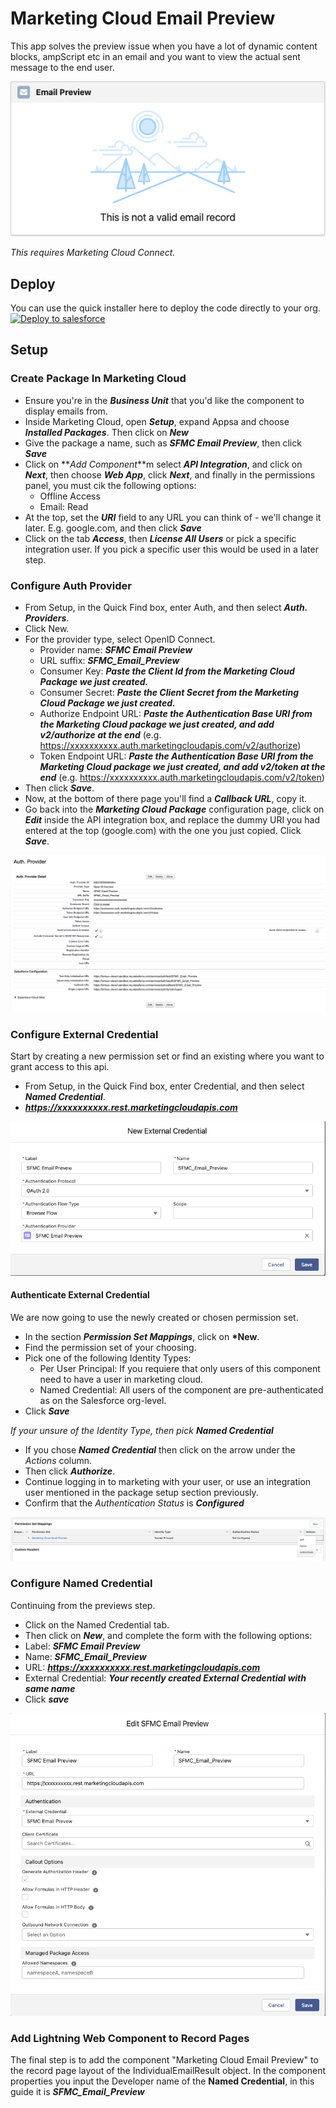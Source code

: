 # Marketing Cloud Email Preview

This app solves the preview issue when you have a lot of dynamic content blocks, ampScript etc in an email and you want to view the actual sent message to the end user.

![Preview of component](/.assets/noContent.png)

_This requires Marketing Cloud Connect._

## Deploy

You can use the quick installer here to deploy the code directly to your org. \
[![Deploy to salesforce](https://githubsfdeploy.herokuapp.com/resources/img/deploy.png)](https://githubsfdeploy.herokuapp.com/?owner=ehsky&repo=Marketing-Cloud-Email-Preview)

## Setup

### Create Package In Marketing Cloud

- Ensure you're in the **_Business Unit_** that you'd like the component to display emails from.
- Inside Marketing Cloud, open **_Setup_**, expand Appsa and choose **_Installed Packages_**. Then click on **_New_**
- Give the package a name, such as **_SFMC Email Preview_**, then click **_Save_**
- Click on **_Add Component_**m select **_API Integration_**, and click on **_Next_**, then choose **_Web App_**, click **_Next_**, and finally in the permissions panel, you must cik the following options:
  - Offline Access
  - Email: Read
- At the top, set the **_URI_** field to any URL you can think of - we'll change it later. E.g. google.com, and then click **_Save_**
- Click on the tab **_Access_**, then **_License All Users_** or pick a specific integration user. If you pick a specific user this would be used in a later step.

### Configure Auth Provider

- From Setup, in the Quick Find box, enter Auth, and then select **_Auth. Providers_**.
- Click New.
- For the provider type, select OpenID Connect.
  - Provider name: **_SFMC Email Preview_**
  - URL suffix: **_SFMC_Email_Preview_**
  - Consumer Key: **_Paste the Client Id from the Marketing Cloud Package we just created._**
  - Consumer Secret: **_Paste the Client Secret from the Marketing Cloud Package we just created._**
  - Authorize Endpoint URL: **_Paste the Authentication Base URI from the Marketing Cloud package we just created, and add v2/authorize at the end_** (e.g. https://xxxxxxxxxx.auth.marketingcloudapis.com/v2/authorize)
  - Token Endpoint URL: **_Paste the Authentication Base URI from the Marketing Cloud package we just created, and add v2/token at the end_** (e.g. https://xxxxxxxxxx.auth.marketingcloudapis.com/v2/token)
- Then click **_Save_**.
- Now, at the bottom of there page you'll find a **_Callback URL_**, copy it.
- Go back into the **_Marketing Cloud Package_** configuration page, click on **_Edit_** inside the API integration box, and replace the dummy URI you had entered at the top (google.com) with the one you just copied. Click **_Save_**.

![Auth. Provider Setup Example](/.assets/authProviderSetup.png)

### Configure External Credential

Start by creating a new permission set or find an existing where you want to grant access to this api.

- From Setup, in the Quick Find box, enter Credential, and then select **_Named Credential_**.
- ***https://xxxxxxxxxx.rest.marketingcloudapis.com***

![Auth. Provider Setup Example](/.assets/externalCredential.png)

#### Authenticate External Credential

We are now going to use the newly created or chosen permission set.

- In the section **_Permission Set Mappings_**, click on **\*New**.
- Find the permission set of your choosing.
- Pick one of the following Identity Types:
  - Per User Principal: If you requiere that only users of this component need to have a user in marketing cloud.
  - Named Credential: All users of the component are pre-authenticated as on the Salesforce org-level.
- Click **_Save_**

_If your unsure of the Identity Type, then pick ***Named Credential***_

- If you chose **_Named Credential_** then click on the arrow under the _Actions_ column.
- Then click **_Authorize_**.
- Continue logging in to marketing with your user, or use an integration user mentioned in the package setup section previously.
- Confirm that the _Authentication Status_ is **_Configured_**

![Auth. Provider Setup Example](/.assets/authenticate.png)

### Configure Named Credential

Continuing from the previews step.

- Click on the Named Credential tab.
- Then click on **_New_**, and complete the form with the following options:
- Label: **_SFMC Email Preview_**
- Name: **_SFMC_Email_Preview_**
- URL: ***https://xxxxxxxxxx.rest.marketingcloudapis.com***
- External Credential: **_Your recently created External Credential with same name_**
- Click **_save_**

![Auth. Provider Setup Example](/.assets/namedCredential.png)

### Add Lightning Web Component to Record Pages

The final step is to add the component "Marketing Cloud Email Preview" to the record page layout of the IndividualEmailResult object.
In the component properties you input the Developer name of the **Named Credential**, in this guide it is **_SFMC_Email_Preview_**
